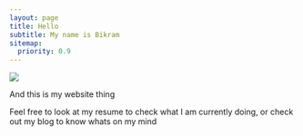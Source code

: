 ```yaml
---
layout: page
title: Hello
subtitle: My name is Bikram
sitemap:
  priority: 0.9
---
```


<img src="{{ '/assets/img/pudhina.jpeg' | prepend: site.baseurl }}" id="about-img">

<div id="describe-text">
	<p>And this is my website thing</p>
	<p>Feel free to look at my resume to check what I am currently doing, or check out my blog to know whats on my mind</p>
</div>
